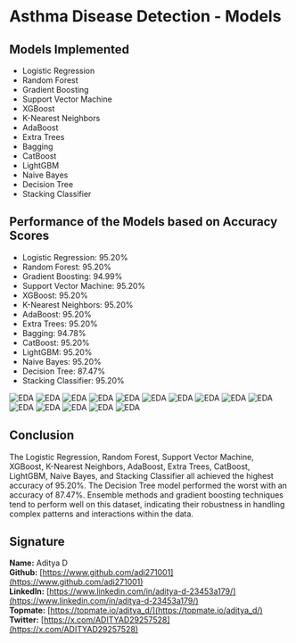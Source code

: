 # Asthma Disease Detection - Models

## Models Implemented
- Logistic Regression
- Random Forest
- Gradient Boosting
- Support Vector Machine
- XGBoost
- K-Nearest Neighbors
- AdaBoost
- Extra Trees
- Bagging
- CatBoost
- LightGBM
- Naive Bayes
- Decision Tree
- Stacking Classifier

## Performance of the Models based on Accuracy Scores
- Logistic Regression: 95.20%
- Random Forest: 95.20%
- Gradient Boosting: 94.99%
- Support Vector Machine: 95.20%
- XGBoost: 95.20%
- K-Nearest Neighbors: 95.20%
- AdaBoost: 95.20%
- Extra Trees: 95.20%
- Bagging: 94.78%
- CatBoost: 95.20%
- LightGBM: 95.20%
- Naive Bayes: 95.20%
- Decision Tree: 87.47%
- Stacking Classifier: 95.20%

![EDA](https://github.com/adi271001/ML-Crate/blob/Asthma-Disease/Asthma%20Disease%20Detection/Images/__results___23_2.png?raw=true)
![EDA](https://github.com/adi271001/ML-Crate/blob/Asthma-Disease/Asthma%20Disease%20Detection/Images/__results___23_4.png?raw=true)
![EDA](https://github.com/adi271001/ML-Crate/blob/Asthma-Disease/Asthma%20Disease%20Detection/Images/__results___23_6.png?raw=true)
![EDA](https://github.com/adi271001/ML-Crate/blob/Asthma-Disease/Asthma%20Disease%20Detection/Images/__results___23_8.png?raw=true)
![EDA](https://github.com/adi271001/ML-Crate/blob/Asthma-Disease/Asthma%20Disease%20Detection/Images/__results___23_10.png?raw=true)
![EDA](https://github.com/adi271001/ML-Crate/blob/Asthma-Disease/Asthma%20Disease%20Detection/Images/__results___23_12.png?raw=true)
![EDA](https://github.com/adi271001/ML-Crate/blob/Asthma-Disease/Asthma%20Disease%20Detection/Images/__results___23_14.png?raw=true)
![EDA](https://github.com/adi271001/ML-Crate/blob/Asthma-Disease/Asthma%20Disease%20Detection/Images/__results___23_16.png?raw=true)
![EDA](https://github.com/adi271001/ML-Crate/blob/Asthma-Disease/Asthma%20Disease%20Detection/Images/__results___23_18.png?raw=true)
![EDA](https://github.com/adi271001/ML-Crate/blob/Asthma-Disease/Asthma%20Disease%20Detection/Images/__results___23_20.png?raw=true)
![EDA](https://github.com/adi271001/ML-Crate/blob/Asthma-Disease/Asthma%20Disease%20Detection/Images/__results___23_22.png?raw=true)
![EDA](https://github.com/adi271001/ML-Crate/blob/Asthma-Disease/Asthma%20Disease%20Detection/Images/__results___23_24.png?raw=true)
![EDA](https://github.com/adi271001/ML-Crate/blob/Asthma-Disease/Asthma%20Disease%20Detection/Images/__results___23_26.png?raw=true)
![EDA](https://github.com/adi271001/ML-Crate/blob/Asthma-Disease/Asthma%20Disease%20Detection/Images/__results___23_28.png?raw=true)
![EDA](https://github.com/adi271001/ML-Crate/blob/Asthma-Disease/Asthma%20Disease%20Detection/Images/__results___24_0.png?raw=true)

## Conclusion
The Logistic Regression, Random Forest, Support Vector Machine, XGBoost, K-Nearest Neighbors, AdaBoost, Extra Trees, CatBoost, LightGBM, Naive Bayes, and Stacking Classifier all achieved the highest accuracy of 95.20%. The Decision Tree model performed the worst with an accuracy of 87.47%. Ensemble methods and gradient boosting techniques tend to perform well on this dataset, indicating their robustness in handling complex patterns and interactions within the data.

## Signature
**Name:** Aditya D  
**Github:** [https://www.github.com/adi271001](https://www.github.com/adi271001)  
**LinkedIn:** [https://www.linkedin.com/in/aditya-d-23453a179/](https://www.linkedin.com/in/aditya-d-23453a179/)  
**Topmate:** [https://topmate.io/aditya_d/](https://topmate.io/aditya_d/)  
**Twitter:** [https://x.com/ADITYAD29257528](https://x.com/ADITYAD29257528)
